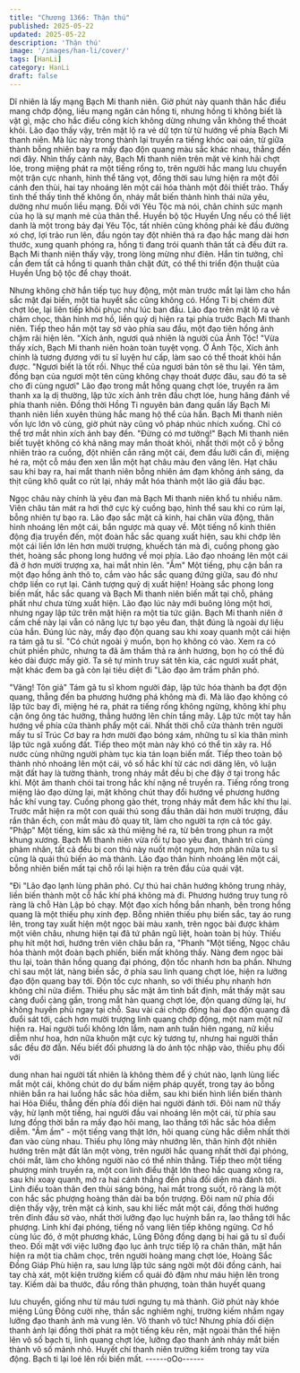 ```yaml
---
title: "Chương 1366: Thận thú"
published: 2025-05-22
updated: 2025-05-22
description: 'Thận thú'
image: '/images/han-li/cover/'
tags: [HanLi]
category: HanLi
draft: false
---
```


Dĩ nhiên là lấy mạng Bạch Mi thanh niên.
Giờ phút này quanh thân hắc điểu mang chớp động, liều mạng
ngăn cản hồng ti, nhưng hồng ti không biết là vật gì, mặc cho hắc
điểu công kích không dừng nhưng vẫn không thể thoát khỏi.
Lão đạo thấy vậy, trên mặt lộ ra vẻ dữ tợn từ từ hướng về phía
Bạch Mi thanh niên.
Mà lúc này trong thành lại truyền ra tiếng khóc oai oán, từ giữa
thành bỗng nhiên bay ra mấy đạo độn quang màu sắc khác nhau,
thẳng đến nơi đây.
Nhìn thấy cảnh này, Bạch Mi thanh niên trên mặt vẻ kinh hãi chợt
lóe, trong miệng phát ra một tiếng rống to, trên người hắc mang
lưu chuyển một trận cực nhanh, hình thể tăng vọt, đồng thời sau
lưng hiện ra một đôi cánh đen thùi, hai tay nhoáng lên một cái hóa
thành một đôi thiết trảo.
Thấy tình thế thấy tình thế không ổn, nháy mắt biến thành hình
thái nửa yêu, dường như muốn liều mạng.
Đối với Yêu Tộc mà nói, chân chính sức mạnh của họ là sự mạnh
mẻ của thân thể. Huyền bộ tộc Huyền Ưng nếu có thể liệt danh là
một trong bảy đại Yêu Tộc, tất nhiên cũng không phải kẻ đầu
đường xó chợ, lợi trảo run lên, đầu ngón tay đột nhiên thả ra đạo
hắc mang dài hơn thước, xung quanh phóng ra, hồng ti đang trói
quanh thân tất cả đều đứt ra.
Bạch Mi thanh niên thấy vậy, trong lòng mừng như điên.
Hắn tin tưởng, chỉ cần đem tất cả hồng ti quanh thân chặt đứt, có
thể thi triển độn thuật của Huyền Ưng bộ tộc để chạy thoát.

Nhưng không chờ hắn tiếp tục huy động, một màn trước mắt lại
làm cho hắn sắc mặt đại biến, một tia huyết sắc cũng không có.
Hồng Ti bị chém đứt chợt lóe, lại liên tiếp khôi phục như lúc ban
đầu.
Lão đạo trên mặt lộ ra vẻ châm chọc, thân hình mơ hồ, liền quỷ dị
hiện ra tại phía trước Bạch Mi thanh niên. Tiếp theo hắn một tay
sờ vào phía sau đầu, một đạo tiên hồng ảnh chậm rãi hiện lên.
"Xích ảnh, ngươi quả nhiên là người của Ảnh Tộc! "Vừa thấy xích,
Bạch Mi thanh niên hoàn toàn tuyệt vọng.
Ở Ảnh Tộc, Xích ảnh chính là tương đương với tu sĩ luyện hư
cấp, làm sao có thể thoát khỏi hắn được.
"Ngươi biết là tốt rồi. Nhục thể của ngươi bản tôn sẽ thu lại. Yên
tâm, đồng bạn của ngươi một tên cũng không chạy thoát được
đâu, sau đó ta sẽ cho đi cùng ngươi" Lão đạo trong mắt hồng
quang chợt lóe, truyền ra âm thanh xa lạ dị thường, lập tức xích
ảnh trên đầu chợt lóe, hung hăng đánh về phía thanh niên.
Đồng thời Hồng Ti nguyên bản đang quấn lấy Bạch Mi thanh niên
liền xuyên thủng hắc mang hộ thể của hắn.
Bạch Mi thanh niên vốn lực lớn vô cùng, giờ phút này cũng vô
pháp nhúc nhích xuống. Chỉ có thể trơ mắt nhìn xích ảnh bay đến.
"Đừng có mơ tưởng!"
Bạch Mi thanh niên biết tuyệt không có khả năng may mắn thoát
khỏi, nhất thời một cỗ ý bỗng nhiên trào ra cuồng, đột nhiên cắn
răng một cái, đem đầu lưỡi cắn đi, miệng hé ra, một cỗ máu đen
xen lẫn một hạt châu màu đen văng lên.
Hạt châu sau khi bay ra, hai mắt thanh niên bỗng nhiên ảm đạm
không ánh sáng, da thịt cũng khô quắt co rút lại, nháy mắt hóa
thành một lão giả đầu bạc.

Ngọc châu này chính là yêu đan mà Bạch Mi thanh niên khổ tu
nhiều năm.
Viên châu tản mát ra hơi thở cực kỳ cuồng bạo, hình thể sau khi
co rúm lại, bỗng nhiên tự bạo ra.
Lão đạo sắc mặt cả kinh, hai chân vừa động, thân hình nhoáng
lên một cái, bắn ngược mà quay về.
Một tiếng nổ kinh thiên động địa truyền đến, một đoàn hắc sắc
quang xuất hiện, sau khi chớp lên một cái liền lớn lên hơn mười
trượng, khuếch tán mà đi, cuồng phong gào thét, hoàng sắc
phong long hướng về mọi phía.
Lão đạo nhoáng lên một cái đã ở hơn mười trượng xa, hai mắt
nhìn lên.
"Ầm" Một tiếng, phụ cận bắn ra một đạo hồng ảnh thô to, cắm vào
hắc sắc quang đứng giữa, sau đó như chớp liền co rụt lại.
Cảnh tượng quỷ dị xuất hiện!
Hoàng sắc phong long biến mất, hắc sắc quang và Bạch Mi thanh
niên biến mất tại chỗ, phảng phất như chưa từng xuất hiện.
Lão đạo lúc này mới buông lỏng một hơi, nhưng ngay lập tức trên
mặt hiện ra một tia tức giận.
Bạch Mi thanh niên ở cấm chế này lại vẫn có năng lực tự bạo yêu
đan, thật đúng là ngoài dự liệu của hắn.
Đúng lúc này, mấy đạo độn quang sau khi xoay quanh một cái
hiện ra tám gã tu sĩ.
"Có chút ngoài ý muốn, bọn họ không có vào. Xem ra có chút
phiền phức, nhưng ta đã âm thầm thả ra ảnh hương, bọn họ có
thể đủ kéo dài được mấy giờ. Ta sẽ tự mình truy sát tên kia, các
ngươi xuất phát, mặt khác đem ba gã còn lại tiêu diệt đi "Lão đạo
âm trầm phân phó.

"Vâng! Tôn giả" Tám gã tu sĩ khom người đáp, lập tức hóa thành
ba đợt độn quang, thẳng đến ba phương hướng phá không mà đi.
Mà lão đạo không có lập tức bay đi, miệng hé ra, phát ra tiếng
rống không ngừng, không khí phụ cận ông ông tác hưởng, thẳng
hướng lên chín tầng mây.
Lập tức một tay hắn hướng về phía cửa thành phẩy một cái.
Nhất thời chỗ cửa thành trên người mấy tu sĩ Trúc Cơ bay ra hơn
mười đạo bóng xám, những tu sĩ kia thân mình lập tức ngã xuống
đất.
Tiếp theo một màn này khó có thể tin xãy ra.
Hồ nước cùng những người phàm tục kia tán loạn biến mất. Tiếp
theo toàn bộ thành nhỏ nhoáng lên một cái, vô số hắc khí từ các
nơi dâng lên, vô luận mặt đất hay là tường thành, trong nháy mắt
đều bị che đậy ở tại trong hắc khí.
Một âm thanh chói tai trong hắc khí nặng nề truyền ra.
Tiếng rống trong miệng lảo đạo dừng lại, mặt không chút thay đổi
hướng về phương hướng hắc khí vung tay.
Cuồng phong gào thét, trong nháy mắt đem hắc khí thu lại.
Trước mắt hiện ra một con quái thú song đầu thân dài hơn mười
trượng, đầu rắn thân ếch, con mắt màu đỏ quay tít, làm cho
người ta rợn cả tóc gáy.
"Phập" Một tiếng, kim sắc xà thủ miệng hé ra, từ bên trong phun
ra một khung xương.
Bạch Mi thanh niên vừa rồi tự bạo yêu đan, thành trì cùng phàm
nhân, tất cả đều bị con thú này nuốt một ngụm, hơn phân nửa tu
sĩ cũng là quái thú biến ảo mà thành.
Lão đạo thân hình nhoáng lên một cái, bỗng nhiên biến mất tại
chỗ rồi lại hiện ra trên đầu của quái vật.

"Đi "Lão đạo lạnh lùng phân phó.
Cự thú hai chân hướng không trung nhảy, liền biến thành một cỗ
hắc khí phá không mà đi.
Phương hướng truy tung rõ ràng là chỗ Hàn Lập bỏ chạy.
Một đạo xích hồng bắn nhanh, bên trong hồng quang là một thiếu
phụ xinh đẹp.
Bỗng nhiên thiếu phụ biến sắc, tay áo rung lên, trong tay xuất
hiện một ngọc bài màu xanh, trên ngọc bài được khảm một viên
châu, nhưng hiện tại đã tứ phân ngũ liệt, hoàn toàn bị hủy.
Thiếu phụ hít một hơi, hướng trên viên châu bắn ra, "Phanh "Một
tiếng, Ngọc châu hóa thành một đoàn bạch phiến, biến mất không
thấy.
Nàng đem ngọc bài thu lại, toàn thân hồng quang đại phóng, độn
tốc nhanh hơn ba phần.
Nhưng chỉ sau một lát, nàng biến sắc, ở phía sau linh quang chợt
lóe, hiện ra lưỡng đạo độn quang bay tới.
Độn tốc cực nhanh, so với thiếu phụ nhanh hơn không chỉ nửa
điểm.
Thiếu phụ sắc mặt âm tình bất định, mắt thấy mặt sau càng đuổi
càng gần, trong mắt hàn quang chợt lóe, độn quang dừng lại, hư
không huyền phù ngay tại chỗ.
Sau vài cái chớp động hai đạo độn quang đã đuổi sát tới, cách
hơn mười trượng linh quang chớp động, một nam một nữ hiện ra.
Hai người tuổi không lớn lắm, nam anh tuấn hiên ngang, nữ kiều
diễm như hoa, hơn nữa khuôn mặt cực kỳ tương tự, nhưng hai
người thần sắc đều đờ đẫn.
Nếu biết đối phương là do ảnh tộc nhập vào, thiếu phụ đối với

dung nhan hai người tất nhiên là không thèm để ý chút nào, lạnh
lùng liếc mắt một cái, không chút do dự bấm niệm pháp quyết,
trong tay áo bỗng nhiên bắn ra hai luồng hắc sắc hỏa diễm, sau
khi biến hình liền biến thành hai Hỏa Điểu, thẳng đến phía đối
diện hai người đánh tới.
Đôi nam nữ thấy vậy, hừ lạnh một tiếng, hai người đầu vai
nhoáng lên một cái, từ phía sau lưng đồng thời bắn ra mấy đạo
hôi mang, lao thẳng tới hắc sắc hỏa diễm diễm.
"Ầm ầm" - một tiếng vang thật lớn, hôi quang cùng hắc diễm nhất
thời đan vào cùng nhau.
Thiếu phụ lông mày nhướng lên, thân hình đột nhiên hướng trên
mặt đất lăn một vòng, trên người hắc quang nhất thời đại phóng,
chói mắt, làm cho không người nào có thể nhìn thẳng.
Tiếp theo một tiếng phượng minh truyền ra, một con linh điểu thật
lớn theo hắc quang xông ra, sau khi xoay quanh, mở ra hai cánh
thẳng đến phía đối diện mà đánh tới.
Linh điểu toàn thân đen thùi sáng bóng, hai mắt trong suốt, rõ
ràng là một con hắc sắc phượng hoàng thân dài ba bốn trượng.
Đôi nam nữ phía đối diện thấy vậy, trên mặt cả kinh, sau khi liếc
mắt một cái, đồng thời hướng trên đỉnh đầu sờ vào, nhất thời
lưỡng đạo lục huỳnh bắn ra, lao thẳng tới hắc phượng.
Linh khí đại phóng, tiếng nổ vang liên tiếp không ngừng.
Cơ hồ cùng lúc đó, ở một phương khác, Lũng Đông đồng dạng bị
hai gã tu sĩ đuổi theo.
Đối mặt với việc lưỡng đạo lục ảnh trực tiếp lộ ra chân thân, mặt
hắn hiện ra một tia châm chọc, trên người hoàng mang chợt lóe,
Hoàng Sắc Đồng Giáp Phù hiện ra, sau lưng lập tức sáng ngời
một đôi đồng cánh, hai tay chà xát, một kiện trường kiếm cổ quái
đỏ đậm như máu hiện lên trong tay.
Kiếm dài ba thước, đầu rồng thân phượng, toàn thân huyết quang

lưu chuyển, giống như từ máu tươi ngưng tụ mà thành.
Giờ phút này khóe miệng Lũng Đông cười nhẹ, thần sắc nghiêm
nghị, trường kiếm nhắm ngay lưỡng đạo thanh ảnh mà vung lên.
Vô thanh vô tức!
Nhưng phía đối diện thanh ảnh lại đồng thời phát ra một tiếng kêu
rên, mặt ngoài thân thể hiện lên vô số bạch ti, linh quang chợt lóe,
lưỡng đạo thanh ảnh nháy mắt biến thành vô số mảnh nhỏ.
Huyết chí thanh niên trường kiếm trong tay vừa động.
Bạch ti lại loé lên rồi biến mất.
------oOo------

